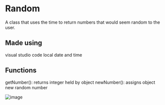 # Random
A class that uses the time to return numbers that would seem random to the user.

## Made using 
visual studio code
local date and time

## Functions
getNumber(): returns integer held by object
newNumber(): assigns object new random number

![image](https://user-images.githubusercontent.com/71223581/99154163-f395c600-266a-11eb-9254-9c630052e0df.png)